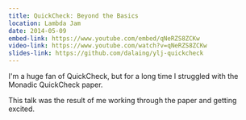 ```yaml
---
title: QuickCheck: Beyond the Basics
location: Lambda Jam
date: 2014-05-09
embed-link: https://www.youtube.com/embed/qNeRZS8ZCKw
video-link: https://www.youtube.com/watch?v=qNeRZS8ZCKw
slides-link: https://github.com/dalaing/ylj-quickcheck
---
```


I'm a huge fan of QuickCheck, but for a long time I struggled with the Monadic QuickCheck paper.

This talk was the result of me working through the paper and getting excited.

